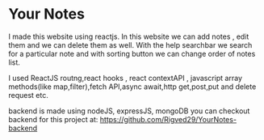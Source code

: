 # Your Notes

I made this website using reactjs. In this website we can add notes , edit them and we can delete them as well. With the help searchbar we search for a particular note and with sorting button we can change order of notes list.

I used ReactJS routng,react hooks , react contextAPI , javascript array methods(like map,filter),fetch API,async await,http get,post,put and delete request etc.

backend is made using nodeJS, expressJS, mongoDB
you can checkout backend for this project at: https://github.com/Rigved29/YourNotes-backend

